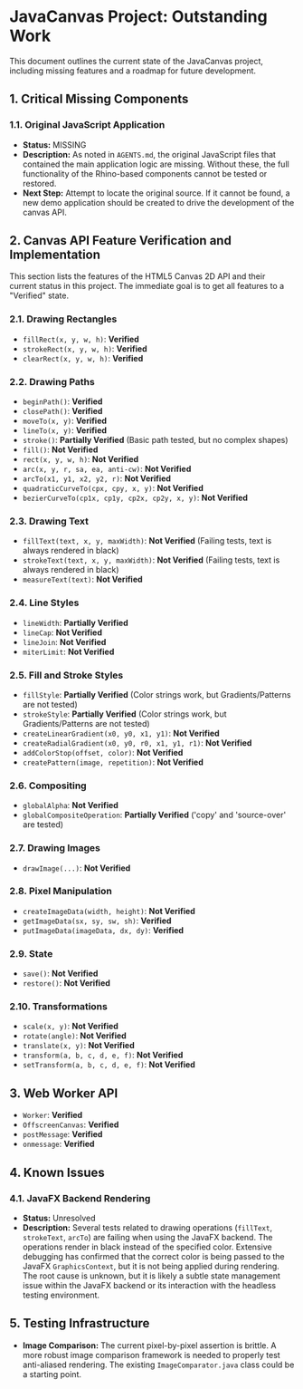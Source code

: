 # JavaCanvas Project: Outstanding Work

This document outlines the current state of the JavaCanvas project, including missing features and a roadmap for future development.

## 1. Critical Missing Components

### 1.1. Original JavaScript Application
- **Status:** MISSING
- **Description:** As noted in `AGENTS.md`, the original JavaScript files that contained the main application logic are missing. Without these, the full functionality of the Rhino-based components cannot be tested or restored.
- **Next Step:** Attempt to locate the original source. If it cannot be found, a new demo application should be created to drive the development of the canvas API.

## 2. Canvas API Feature Verification and Implementation

This section lists the features of the HTML5 Canvas 2D API and their current status in this project. The immediate goal is to get all features to a "Verified" state.

### 2.1. Drawing Rectangles
- `fillRect(x, y, w, h)`: **Verified**
- `strokeRect(x, y, w, h)`: **Verified**
- `clearRect(x, y, w, h)`: **Verified**

### 2.2. Drawing Paths
- `beginPath()`: **Verified**
- `closePath()`: **Verified**
- `moveTo(x, y)`: **Verified**
- `lineTo(x, y)`: **Verified**
- `stroke()`: **Partially Verified** (Basic path tested, but no complex shapes)
- `fill()`: **Not Verified**
- `rect(x, y, w, h)`: **Not Verified**
- `arc(x, y, r, sa, ea, anti-cw)`: **Not Verified**
- `arcTo(x1, y1, x2, y2, r)`: **Not Verified**
- `quadraticCurveTo(cpx, cpy, x, y)`: **Not Verified**
- `bezierCurveTo(cp1x, cp1y, cp2x, cp2y, x, y)`: **Not Verified**

### 2.3. Drawing Text
- `fillText(text, x, y, maxWidth)`: **Not Verified** (Failing tests, text is always rendered in black)
- `strokeText(text, x, y, maxWidth)`: **Not Verified** (Failing tests, text is always rendered in black)
- `measureText(text)`: **Not Verified**

### 2.4. Line Styles
- `lineWidth`: **Partially Verified**
- `lineCap`: **Not Verified**
- `lineJoin`: **Not Verified**
- `miterLimit`: **Not Verified**

### 2.5. Fill and Stroke Styles
- `fillStyle`: **Partially Verified** (Color strings work, but Gradients/Patterns are not tested)
- `strokeStyle`: **Partially Verified** (Color strings work, but Gradients/Patterns are not tested)
- `createLinearGradient(x0, y0, x1, y1)`: **Not Verified**
- `createRadialGradient(x0, y0, r0, x1, y1, r1)`: **Not Verified**
- `addColorStop(offset, color)`: **Not Verified**
- `createPattern(image, repetition)`: **Not Verified**

### 2.6. Compositing
- `globalAlpha`: **Not Verified**
- `globalCompositeOperation`: **Partially Verified** ('copy' and 'source-over' are tested)

### 2.7. Drawing Images
- `drawImage(...)`: **Not Verified**

### 2.8. Pixel Manipulation
- `createImageData(width, height)`: **Not Verified**
- `getImageData(sx, sy, sw, sh)`: **Verified**
- `putImageData(imageData, dx, dy)`: **Verified**

### 2.9. State
- `save()`: **Not Verified**
- `restore()`: **Not Verified**

### 2.10. Transformations
- `scale(x, y)`: **Not Verified**
- `rotate(angle)`: **Not Verified**
- `translate(x, y)`: **Not Verified**
- `transform(a, b, c, d, e, f)`: **Not Verified**
- `setTransform(a, b, c, d, e, f)`: **Not Verified**

## 3. Web Worker API
- `Worker`: **Verified**
- `OffscreenCanvas`: **Verified**
- `postMessage`: **Verified**
- `onmessage`: **Verified**

## 4. Known Issues

### 4.1. JavaFX Backend Rendering
- **Status:** Unresolved
- **Description:** Several tests related to drawing operations (`fillText`, `strokeText`, `arcTo`) are failing when using the JavaFX backend. The operations render in black instead of the specified color. Extensive debugging has confirmed that the correct color is being passed to the JavaFX `GraphicsContext`, but it is not being applied during rendering. The root cause is unknown, but it is likely a subtle state management issue within the JavaFX backend or its interaction with the headless testing environment.

## 5. Testing Infrastructure

- **Image Comparison:** The current pixel-by-pixel assertion is brittle. A more robust image comparison framework is needed to properly test anti-aliased rendering. The existing `ImageComparator.java` class could be a starting point.

